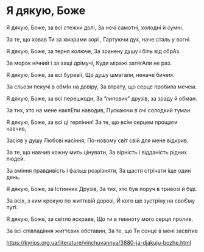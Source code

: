 Я дякую, Боже
================================================================

Я дякую, Боже, за всі стежки долі,
За ночі самотні, холодні й сумні.

За те, що ховав Ти за хмарами зорі ,
Гартуючи дух, наче сталь у вогні.

Я дякую, Боже, за терня колюче,
За зранену душу і біль від обрАз.

За морок нічний і за хащі дрімучі,
Куди міражі затягАли не раз.

Я дякую, Боже, за всі буревії,
Що душу шмагали, неначе бичем.

За сльози пекучі в обмІн на довіру,
За втрату, що серце пробила мечем.

Я дякую, Боже, за всі перешкоди,
За “липових” друзів, за зраду й обман.

За тих, хто на мене наклЕпи наводив,
Пускаючи в очі солодкий туман.

Я дякую, Боже, за всі ці терпіння!
За те, що всім серцем прощати навчив,

Засіяв у душу Любові насіння,
По-новому світ свій для мене відкрив.

За те, що навчив кожну мить цінувати,
За вірність і відданість рідних людей.

За вміння правдивість і фальш розрізняти,
За щастя стрічати іще один день.

Я дякую, Боже, за Істинних Друзів,
За тих, хто був поруч в тривозі й біді.

За всіх, з ким крокую по життєвій дорозі,
Й кого ще зустріну на своЄму путі.

Я дякую, Боже, за світло яскраве,
Що ти в темноту мого серця пролив.

За всі співпадіння життєвих обставин,
За те, що Ти сонце в мені засвітив


https://kyrios.org.ua/literature/vinchuvannya/3880-ja-djakuju-bozhe.html
